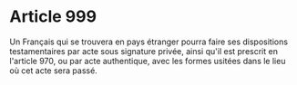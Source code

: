 # Article 999

Un Français qui se trouvera en pays étranger pourra faire ses dispositions testamentaires par acte sous signature privée, ainsi qu'il est prescrit en l'article 970, ou par acte authentique, avec les formes usitées dans le lieu où cet acte sera passé.